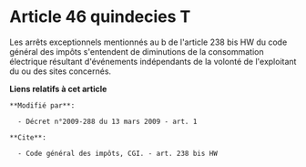 # Article 46 quindecies T

Les arrêts exceptionnels mentionnés au b de l'article 238 bis HW du code général des impôts s'entendent de diminutions de la
consommation électrique résultant d'événements indépendants de la volonté de l'exploitant du ou des sites concernés.

**Liens relatifs à cet article**

	**Modifié par**:

	  - Décret n°2009-288 du 13 mars 2009 - art. 1

	**Cite**:

	  - Code général des impôts, CGI. - art. 238 bis HW
